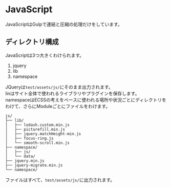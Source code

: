 # JavaScript
JavaScriptはGulpで連結と圧縮の処理だけをしています。

## ディレクトリ構成
JavaScriptは3つ大きくわけられます。

1. jquery
2. lib
3. namespace

JQueryは`test/assets/js/`にそのまま出力されます。  
linはサイト全体で使われるライブラリやプラグインを保存します。  
namespaceはECSSの考えをベースに使われる場所や状況ごとにディレクトリをわけて、さらにModuleごとにファイルをわけます。

```
js/
├── lib/
│   ├── lodash.custom.min.js
│   ├── picturefill.min.js
│   ├── jquery.matchHeight-min.js
│   ├── focus-ring.js
│   └── smooth-scroll.min.js
├── namespace/
│   ├── js/
│   └── data/
├── jquery.min.js
├── jquery-migrate.min.js
└── namespace/
```

ファイルはすべて、`test/assets/js/`に出力されます。
